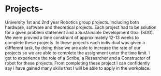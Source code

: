# Projects-
University 1st and 2nd year Robotics group projects. Including both hardware, software and theoretical projects. Each project had to be solution for a given problem statement and a Sustainable Development Goal (SDG). We were provied a time constraint of approximately 12-13 weeks to complete these projects. In these projects each individual was given a diffferent task, by doing thise we are able to increase the rate of our projects so we are able to complete the assignment unter the time limit. I got to experience the role of a Scribe, a Researcher and a Constructor of robot for these projects. From completing these project I can confidently say I have gained many skills that I will be able to apply in the workplace.
